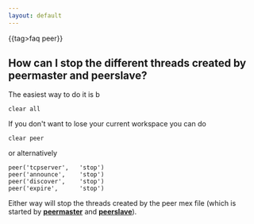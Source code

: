 ```yaml
---
layout: default
---
```


{{tag>faq peer}}
## How can I stop the different threads created by peermaster and peerslave?

The easiest way to do it is b

	
	clear all


If you don't want to lose your current workspace you can do

	
	clear peer


or alternatively

	
	peer('tcpserver',   'stop')
	peer('announce',    'stop')
	peer('discover',    'stop')
	peer('expire',      'stop')


Either way will stop the threads created by the peer mex file (which is started by **[peermaster](/reference/peermaster)** and **[peerslave](/reference/peerslave)**).

